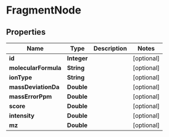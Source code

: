 # FragmentNode

## Properties
Name | Type | Description | Notes
------------ | ------------- | ------------- | -------------
**id** | **Integer** |  |  [optional]
**molecularFormula** | **String** |  |  [optional]
**ionType** | **String** |  |  [optional]
**massDeviationDa** | **Double** |  |  [optional]
**massErrorPpm** | **Double** |  |  [optional]
**score** | **Double** |  |  [optional]
**intensity** | **Double** |  |  [optional]
**mz** | **Double** |  |  [optional]
